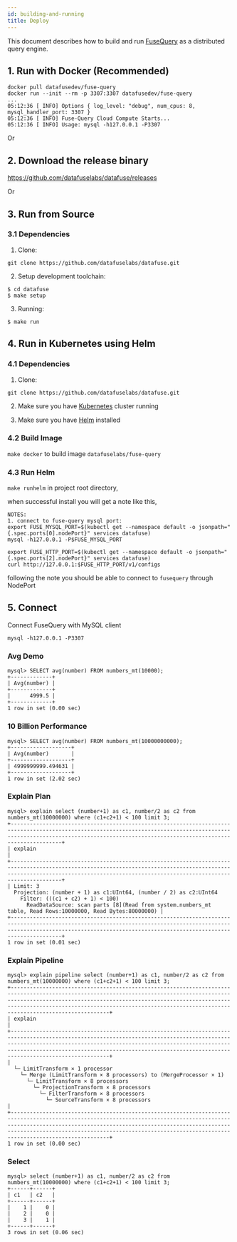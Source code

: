 ```yaml
---
id: building-and-running
title: Deploy
---
```


This document describes how to build and run [FuseQuery](https://github.com/datafuselabs/datafuse/tree/master/fusequery) as a distributed query engine.

## 1. Run with Docker (Recommended)

```text
docker pull datafusedev/fuse-query
docker run --init --rm -p 3307:3307 datafusedev/fuse-query
...
05:12:36 [ INFO] Options { log_level: "debug", num_cpus: 8, mysql_handler_port: 3307 }
05:12:36 [ INFO] Fuse-Query Cloud Compute Starts...
05:12:36 [ INFO] Usage: mysql -h127.0.0.1 -P3307
```

Or

## 2. Download the release binary

https://github.com/datafuselabs/datafuse/releases

Or

## 3. Run from Source

### 3.1 Dependencies

1. Clone:

```text
git clone https://github.com/datafuselabs/datafuse.git
```

2. Setup development toolchain:

```text
$ cd datafuse
$ make setup
```

3. Running:

```text
$ make run
```

## 4. Run in Kubernetes using Helm
### 4.1 Dependencies

1. Clone:

```text
git clone https://github.com/datafuselabs/datafuse.git
```

2. Make sure you have [Kubernetes](https://kubernetes.io/) cluster running

3. Make sure you have [Helm](https://helm.sh/) installed
### 4.2 Build Image

`make docker` to build image `datafuselabs/fuse-query`

### 4.3 Run Helm 

`make runhelm` in project root directory,

when successful install you will get a note like this,

```
NOTES:
1. connect to fuse-query mysql port:
export FUSE_MYSQL_PORT=$(kubectl get --namespace default -o jsonpath="{.spec.ports[0].nodePort}" services datafuse)
mysql -h127.0.0.1 -P$FUSE_MYSQL_PORT

export FUSE_HTTP_PORT=$(kubectl get --namespace default -o jsonpath="{.spec.ports[2].nodePort}" services datafuse)
curl http://127.0.0.1:$FUSE_HTTP_PORT/v1/configs
```
following the note you should be able to connect to `fusequery` through NodePort


## 5. Connect

 Connect FuseQuery with MySQL client

```text
mysql -h127.0.0.1 -P3307
```

### Avg Demo

```text
mysql> SELECT avg(number) FROM numbers_mt(10000);
+-------------+
| Avg(number) |
+-------------+
|      4999.5 |
+-------------+
1 row in set (0.00 sec)

```


### 10 Billion Performance

```text
mysql> SELECT avg(number) FROM numbers_mt(10000000000);
+-------------------+
| Avg(number)       |
+-------------------+
| 4999999999.494631 |
+-------------------+
1 row in set (2.02 sec)
```

### Explain  Plan

```text
mysql> explain select (number+1) as c1, number/2 as c2 from numbers_mt(10000000) where (c1+c2+1) < 100 limit 3;
+----------------------------------------------------------------------------------------------------------------------------------------------------------------------------------------------------------------------------------+
| explain                                                                                                                                                                                                                          |
+----------------------------------------------------------------------------------------------------------------------------------------------------------------------------------------------------------------------------------+
| Limit: 3
  Projection: (number + 1) as c1:UInt64, (number / 2) as c2:UInt64
    Filter: (((c1 + c2) + 1) < 100)
      ReadDataSource: scan parts [8](Read from system.numbers_mt table, Read Rows:10000000, Read Bytes:80000000) |
+----------------------------------------------------------------------------------------------------------------------------------------------------------------------------------------------------------------------------------+
1 row in set (0.01 sec)
```

### Explain Pipeline
```text
mysql> explain pipeline select (number+1) as c1, number/2 as c2 from numbers_mt(10000000) where (c1+c2+1) < 100 limit 3;
+-----------------------------------------------------------------------------------------------------------------------------------------------------------------------------------------------------------------------------------------------------------------------------------------------------------------------+
| explain                                                                                                                                                                                                                                                                                                               |
+-----------------------------------------------------------------------------------------------------------------------------------------------------------------------------------------------------------------------------------------------------------------------------------------------------------------------+
|
  └─ LimitTransform × 1 processor
    └─ Merge (LimitTransform × 8 processors) to (MergeProcessor × 1)
      └─ LimitTransform × 8 processors
        └─ ProjectionTransform × 8 processors
          └─ FilterTransform × 8 processors
            └─ SourceTransform × 8 processors                                |
+-----------------------------------------------------------------------------------------------------------------------------------------------------------------------------------------------------------------------------------------------------------------------------------------------------------------------+
1 row in set (0.00 sec)
```

### Select

```shell
mysql> select (number+1) as c1, number/2 as c2 from numbers_mt(10000000) where (c1+c2+1) < 100 limit 3;
+------+------+
| c1   | c2   |
+------+------+
|    1 |    0 |
|    2 |    0 |
|    3 |    1 |
+------+------+
3 rows in set (0.06 sec)
```
